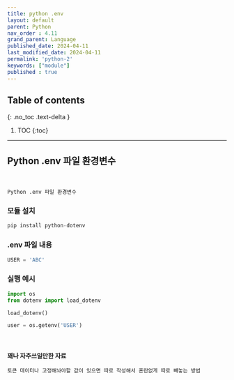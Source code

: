```yaml
---
title: python .env
layout: default
parent: Python
nav_order : 4.11
grand_parent: Language
published_date: 2024-04-11
last_modified_date: 2024-04-11
permalink: 'python-2'
keywords: ["module"]
published : true
---
```

## Table of contents
{: .no_toc .text-delta }

1. TOC
{:toc}
---
## Python .env 파일 환경변수
<br>

`Python .env 파일 환경변수`<br>


### 모듈 설치
```python
pip install python-dotenv
```

### .env 파일 내용
```python
USER = 'ABC'
```

### 실행 예시
```python
import os
from dotenv import load_dotenv

load_dotenv()

user = os.getenv('USER')
```

<br>

#### 꽤나 자주쓰일만한 자료

```html
토큰 데이터나 고정해놔야할 값이 있으면 따로 작성해서 혼란없게 따로 빼놓는 방법
```
